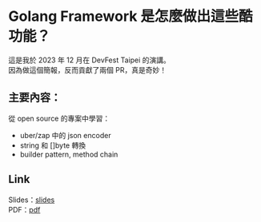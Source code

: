 # Golang Framework 是怎麼做出這些酷功能？

這是我於 2023 年 12 月在 DevFest Taipei 的演講。  
因為做這個簡報，反而貢獻了兩個 PR，真是奇妙！
## 主要內容：
從 open source 的專案中學習：
- uber/zap 中的 json encoder
- string 和 []byte 轉換
- builder pattern, method chain

## Link
Slides：[slides](https://speakerdeck.com/weitheshinobi/golang-framework-shi-zen-mo-zuo-chu-zhe-xie-ku-gong-neng)  
PDF：[pdf](how-to-golang-framework-achieve-cool-feature.pdf)